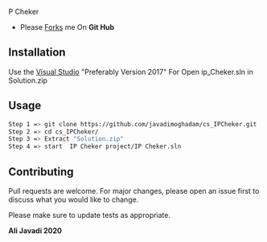 P Cheker

* Please [Forks](https://github.com/javadimoghadam/cs_IPCheker) me On **Git Hub** 

## Installation

Use the [Visual Studio](https://visualstudio.com) "Preferably Version 2017" For Open ip_Cheker.sln in Solution.zip 

## Usage

```bash
Step 1 => git clone https://github.com/javadimoghadam/cs_IPCheker.git
Step 2 => cd cs_IPCheker/
Step 3 => Extract "Solution.zip"
Step 4 => start  IP Cheker project/IP Cheker.sln
```

## Contributing
Pull requests are welcome. For major changes, please open an issue first to discuss what you would like to change.

Please make sure to update tests as appropriate.

**Ali Javadi 2020**
